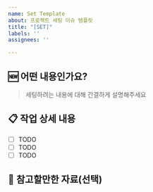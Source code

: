 ```yaml
---
name: Set Template
about: 프로젝트 세팅 이슈 템플릿
title: "[SET]"
labels: ''
assignees: ''

---
```


## 🆕 어떤 내용인가요?

> 세팅하려는 내용에 대해 간결하게 설명해주세요

## 📋 작업 상세 내용

- [ ] TODO
- [ ] TODO
- [ ] TODO

## 📃 참고할만한 자료(선택)
